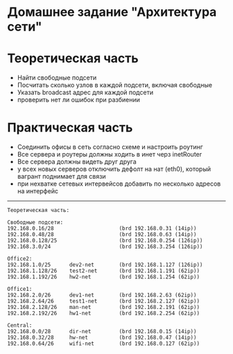 # Домашнее задание "Архитектура сети"

# Теоретическая часть
- Найти свободные подсети
- Посчитать сколько узлов в каждой подсети, включая свободные
- Указать broadcast адрес для каждой подсети
- проверить нет ли ошибок при разбиении

# Практическая часть
- Соединить офисы в сеть согласно схеме и настроить роутинг
- Все сервера и роутеры должны ходить в инет черз inetRouter
- Все сервера должны видеть друг друга
- у всех новых серверов отключить дефолт на нат (eth0), который вагрант поднимает для связи
- при нехватке сетевых интервейсов добавить по несколько адресов на интерфейс
--------------------------------------------------------------------------------

```
Теоретическая часть: 

Cвободные подсети: 
192.168.0.16/28                     (brd 192.168.0.31 (14ip))
192.168.0.48/28                     (brd 192.168.0.63 (14ip))
192.168.0.128/25                    (brd 192.168.0.254 (126ip))
192.168.3.0/24                      (brd 192.168.3.254 (126ip))

Office2:
192.168.1.0/25      dev2-net        (brd 192.168.1.127 (126ip))
192.168.1.128/26    test2-net       (brd 192.168.1.191 (62ip))
192.168.1.192/26    hw2-net         (brd 192.168.1.254 (62ip)) 

Office1:
192.168.2.0/26      dev1-net        (brd 192.168.2.63 (62ip))
192.168.2.64/26     test1-net       (brd 192.168.2.127 (62ip))
192.168.2.128/26    man-net         (brd 192.168.2.191 (62ip))
192.168.2.192/26    hw1-net         (brd 192.168.2.254 (62ip))

Central:
192.168.0.0/28      dir-net         (brd 192.168.0.15 (14ip))
192.168.0.32/28     hw-net          (brd 192.168.0.47 (14ip))
192.168.0.64/26     wifi-net        (brd 192.168.0.127 (62ip))

```
